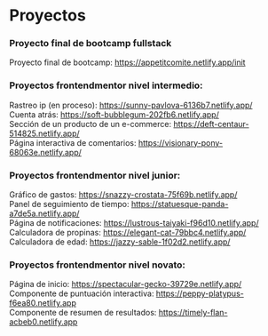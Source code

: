 # Proyectos
### Proyecto final de bootcamp fullstack
Proyecto final de bootcamp: https://appetitcomite.netlify.app/init
### Proyectos frontendmentor nivel intermedio:
Rastreo ip (en proceso): https://sunny-pavlova-6136b7.netlify.app/ <br>
Cuenta atrás: https://soft-bubblegum-202fb6.netlify.app/  <br>
Sección de un producto de un e-commerce: https://deft-centaur-514825.netlify.app/ <br>
Página interactiva de comentarios: https://visionary-pony-68063e.netlify.app/<br>
### Proyectos frontendmentor nivel junior:
Gráfico de gastos: https://snazzy-crostata-75f69b.netlify.app/<br>
Panel de seguimiento de tiempo: https://statuesque-panda-a7de5a.netlify.app/<br>
Página de notificaciones: https://lustrous-taiyaki-f96d10.netlify.app/<br>
Calculadora de propinas: https://elegant-cat-79bbc4.netlify.app/<br>
Calculadora de edad: https://jazzy-sable-1f02d2.netlify.app/<br>
### Proyectos frontendmentor nivel novato:
Página de inicio: https://spectacular-gecko-39729e.netlify.app/<br>
Componente de puntuación interactiva: https://peppy-platypus-f6ea80.netlify.app<br>
Componente de resumen de resultados: https://timely-flan-acbeb0.netlify.app
